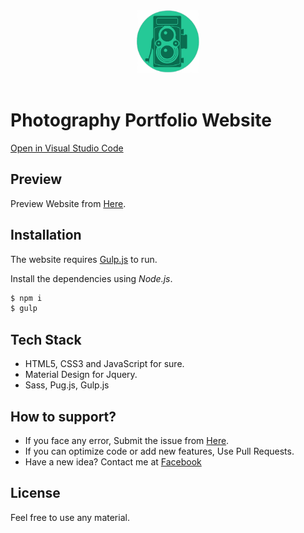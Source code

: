 <div align="center">
  <img src="public/images/logo.png" width="100">
<div>
<br>

<div align="left">

# Photography Portfolio Website

[Open in Visual Studio Code](https://vscode.dev/github/kareem-m/photography-portfolio)

## Preview

Preview Website from [Here](https://thepgamr.netlify.app).

## Installation

The website requires [Gulp.js](https://gulpjs.com/) to run.

Install the dependencies using *Node.js*.

```sh
$ npm i
$ gulp
```

## Tech Stack

- HTML5, CSS3 and JavaScript for sure.
- Material Design for Jquery.
- Sass, Pug.js, Gulp.js

## How to support?

- If you face any error, Submit the issue from [Here](https://github.com/kareem-m/photography-portfolio/issues).
- If you can optimize code or add new features, Use Pull Requests.
- Have a new idea? Contact me at [Facebook](https://www.facebook.com/kareem1911)

## License
Feel free to use any material.

</div>